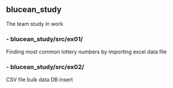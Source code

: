 ## blucean_study
The team study in work

### - blucean_study/src/ex01/<br>
Finding most common lottery numbers by importing excel data file

### - blucean_study/src/ex02/<br>
CSV file bulk data DB insert
